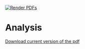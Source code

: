 
[![Render PDFs](https://github.com/ManuelLerchner/analysis/actions/workflows/main.yml/badge.svg)](https://github.com/ManuelLerchner/analysis/actions/workflows/main.yml)
# Analysis

[Download current version of the pdf](https://github.com/ManuelLerchner/analysis/releases/download/Release/main.pdf)

